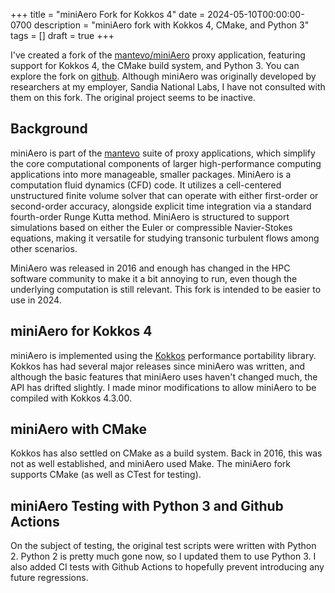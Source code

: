 +++
title = "miniAero Fork for Kokkos 4"
date = 2024-05-10T00:00:00-0700
description = "miniAero fork with Kokkos 4, CMake, and Python 3"
tags = []
draft = true
+++

I've created a fork of the [mantevo/miniAero](https://github.com/mantevo/miniAero) proxy application, featuring support for Kokkos 4, the CMake build system, and Python 3.
You can explore the fork on [github](https://github.com/cwpearson/miniAero).
Although miniAero was originally developed by researchers at my employer, Sandia National Labs, I have not consulted with them on this fork. The original project seems to be inactive.

## Background

miniAero is part of the [mantevo](manetvo.org) suite of proxy applications, which simplify the core computational components of larger high-performance computing applications into more manageable, smaller packages.
MiniAero is a computation fluid dynamics (CFD) code.
It utilizes a cell-centered unstructured finite volume solver that can operate with either first-order or second-order accuracy, alongside explicit time integration via a standard fourth-order Runge Kutta method.
MiniAero is structured to support simulations based on either the Euler or compressible Navier-Stokes equations, making it versatile for studying transonic turbulent flows among other scenarios.

MiniAero was released in 2016 and enough has changed in the HPC software community to make it a bit annoying to run, even though the underlying computation is still relevant.
This fork is intended to be easier to use in 2024.

## miniAero for Kokkos 4

miniAero is implemented using the [Kokkos](kokkos.org) performance portability library.
Kokkos has had several major releases since miniAero was written, and although the basic features that miniAero uses haven't changed much, the API has drifted slightly.
I made minor modifications to allow miniAero to be compiled with Kokkos 4.3.00.

## miniAero with CMake

Kokkos has also settled on CMake as a build system.
Back in 2016, this was not as well established, and miniAero used Make.
The miniAero fork supports CMake (as well as CTest for testing).

## miniAero Testing with Python 3 and Github Actions

On the subject of testing, the original test scripts were written with Python 2.
Python 2 is pretty much gone now, so I updated them to use Python 3.
I also added CI tests with Github Actions to hopefully prevent introducing any future regressions.
